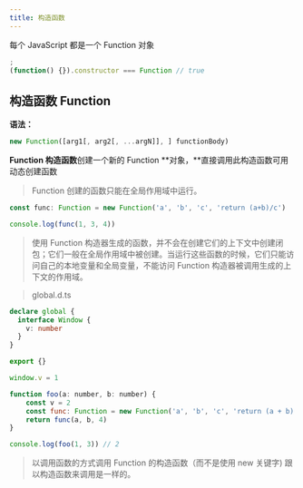 ```yaml
---
title: 构造函数
---
```


每个 JavaScript 都是一个 Function 对象

```javascript
;
(function() {}).constructor === Function // true
```

## 构造函数 Function

**语法：**

```javascript
new Function([arg1[, arg2[, ...argN]], ] functionBody)
```

**Function 构造函数**创建一个新的 Function **对象，**直接调用此构造函数可用动态创建函数

> Function 创建的函数只能在全局作用域中运行。

```javascript
const func: Function = new Function('a', 'b', 'c', 'return (a+b)/c')

console.log(func(1, 3, 4))
```

> 使用 Function 构造器生成的函数，并不会在创建它们的上下文中创建闭包；它们一般在全局作用域中被创建。当运行这些函数的时候，它们只能访问自己的本地变量和全局变量，不能访问 Function 构造器被调用生成的上下文的作用域。

> global.d.ts

```typescript
declare global {
  interface Window {
    v: number
  }
}

export {}
```

```javascript
window.v = 1

function foo(a: number, b: number) {
    const v = 2
    const func: Function = new Function('a', 'b', 'c', 'return (a + b) / c + v')
    return func(a, b, 4)
}

console.log(foo(1, 3)) // 2
```

> 以调用函数的方式调用 Function 的构造函数（而不是使用 new 关键字) 跟以构造函数来调用是一样的。

